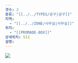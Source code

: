 ```yaml
---
갯수: 2
종류: "[[../../TYPES/공구|공구]]"
지역:
  - "[[../../ZONE/사무실|사무실]]"
위치:
  - "[[PROMADE-BOX]]"
상세위치: S11
설명:
---
```

![](http://192.168.50.22/devices/241123_IMG_0046.jpg)